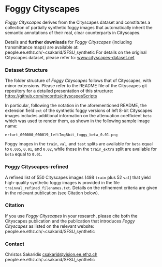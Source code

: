 # Foggy Cityscapes

*Foggy Cityscapes* derives from the Cityscapes dataset and constitutes a collection of partially synthetic foggy images that automatically inherit the semantic annotations of their real, clear counterparts in Cityscapes.

Details and **further downloads** for *Foggy Cityscapes* (including transmittance maps) are available at: 
people.ee.ethz.ch/~csakarid/SFSU_synthetic
For details on the original Cityscapes dataset, please refer to:
www.cityscapes-dataset.net


### Dataset Structure

The folder structure of *Foggy Cityscapes* follows that of Cityscapes, with minor extensions. Please refer to the README file of the Cityscapes git repository for a detailed presentation of this structure: 
https://github.com/mcordts/cityscapesScripts

In particular, following the notation in the aforementioned README, the extension field `ext` of the synthetic foggy versions of left 8-bit Cityscapes images includes additional information on the attenuation coefficient `beta` which was used to render them, as shown in the following sample image name:
```
erfurt_000000_000019_leftImg8bit_foggy_beta_0.01.png
```
Foggy images in the `train`, `val`, and `test` splits are available for `beta` equal to `0.005`, `0.01`, and `0.02`, while those in the `train_extra` split are available for `beta` equal to `0.01`.


### Foggy Cityscapes-refined

A refined list of 550 Cityscapes images (498 `train` plus 52 `val`) that yield high-quality synthetic foggy images is provided in the file `trainval_refined_filenames.txt`. Details on the refinement criteria are given in the relevant publication (see Citation below).


### Citation

If you use *Foggy Cityscapes* in your research, please cite both the Cityscapes publication and the publication that introduces *Foggy Cityscapes* as listed on the relevant website:
people.ee.ethz.ch/~csakarid/SFSU_synthetic


### Contact

Christos Sakaridis
csakarid@vision.ee.ethz.ch
people.ee.ethz.ch/~csakarid/SFSU_synthetic